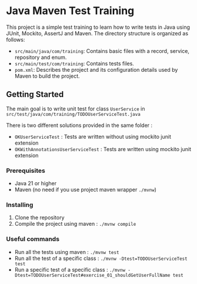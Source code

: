# Java Maven Test Training

This project is a simple test training to learn how to write tests in Java using JUnit, Mockito, AssertJ and Maven.
The directory structure is organized as follows:

- `src/main/java/com/training`: Contains basic files with a record, service, repository and enum.
- `src/main/test/com/training`: Contains tests files. 
- `pom.xml`: Describes the project and its configuration details used by Maven to build the project.

## Getting Started

The main goal is to write unit test for class `UserService` in `src/test/java/com/training/TODOUserServiceTest.java`

There is two different solutions provided in the same folder :
- `OKUserServiceTest` : Tests are written without using mockito junit extension
- `OKWithAnnotationsUserServiceTest` : Tests are written using mockito junit extension

### Prerequisites

- Java 21 or higher
- Maven (no need if you use project maven wrapper `./mvnw`)

### Installing

1. Clone the repository
2. Compile the project using maven : `./mvnw compile`

### Useful commands
- Run all the tests using maven : `./mvnw test`
- Run all the test of a specific class : `./mvnw -Dtest=TODOUserServiceTest test`
- Run a specific test of a specific class : `./mvnw -Dtest=TODOUserServiceTest#exercise_01_shouldGetUserFullName test`